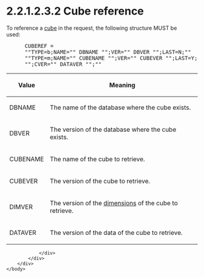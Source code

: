 <html dir="LTR" xmlns:mshelp="http://msdn.microsoft.com/mshelp" xmlns:ddue="http://ddue.schemas.microsoft.com/authoring/2003/5" xmlns:xlink="http://www.w3.org/1999/xlink" xmlns:tool="http://www.microsoft.com/tooltip">
    <head>
        <meta http-equiv="Content-Type" content="text/html; CHARSET=utf-8"></meta>
        <meta name="save" content="history"></meta>
        <title>2.2.1.2.3.2 Cube reference</title>
        <xml>
            <mshelp:toctitle title="2.2.1.2.3.2 Cube reference"></mshelp:toctitle>
            <mshelp:rltitle title="[MS-SSAS8]: Cube reference"></mshelp:rltitle>
            <mshelp:keyword index="A" term="1e6d2855-841b-4e4b-9d3b-fe0b48e94b38"></mshelp:keyword>
            <mshelp:attr name="DCSext.ContentType" value="open specification"></mshelp:attr>
            <mshelp:attr name="AssetID" value="1e6d2855-841b-4e4b-9d3b-fe0b48e94b38"></mshelp:attr>
            <mshelp:attr name="TopicType" value="kbRef"></mshelp:attr>
            <mshelp:attr name="DCSext.Title" value="[MS-SSAS8]: Cube reference" />
        </xml>
    </head>
    <body>
        <div id="header">
            <h1 class="heading">2.2.1.2.3.2 Cube reference</h1>
        </div>
        <div id="mainSection">
            <div id="mainBody">
                <div id="allHistory" class="saveHistory"></div>
                <div id="sectionSection0" class="section" name="collapseableSection">
                    

<p>To reference a <a href="c527450b-f5bd-424b-8c98-ba6365288f35.html#gt_a0c8d97b-322c-4117-8525-37e5f26751e7">cube</a> in the request, the
following structure MUST be used:           </p>

<dl>
<dd>
<div><pre> CUBEREF = 
 &quot;&quot;TYPE=b;NAME=&quot;&quot; DBNAME &quot;&quot;;VER=&quot;&quot; DBVER &quot;&quot;;LAST=N;&quot;&quot;
 &quot;&quot;TYPE=m;NAME=&quot;&quot; CUBENAME &quot;&quot;;VER=&quot;&quot; CUBEVER &quot;&quot;;LAST=Y;DVER=&quot;&quot; DIMVER 
 &quot;&quot;;CVER=&quot;&quot; DATAVER &quot;&quot;;&quot;&quot;
</pre></div>
</dd></dl>

<table>
 <thead>
  <tr>
   <th>
   <p>Value</p>
   </th>
   <th>
   <p>Meaning</p>
   </th>
  </tr>
 </thead>
 <tr>
  <td>
  <p>DBNAME</p>
  </td>
  <td>
  <p>The name of the database where the cube exists.</p>
  </td>
 </tr>
 <tr>
  <td>
  <p>DBVER</p>
  </td>
  <td>
  <p>The version of the database where the cube exists.</p>
  </td>
 </tr>
 <tr>
  <td>
  <p>CUBENAME</p>
  </td>
  <td>
  <p>The name of the cube to retrieve.</p>
  </td>
 </tr>
 <tr>
  <td>
  <p>CUBEVER</p>
  </td>
  <td>
  <p>The version of the cube to retrieve.</p>
  </td>
 </tr>
 <tr>
  <td>
  <p>DIMVER</p>
  </td>
  <td>
  <p>The version of the <a href="c527450b-f5bd-424b-8c98-ba6365288f35.html#gt_70d18eb1-eb3c-48f8-b0cd-7140f206406c">dimensions</a> of the cube to
  retrieve.</p>
  </td>
 </tr>
 <tr>
  <td>
  <p>DATAVER</p>
  </td>
  <td>
  <p>The version of the data of the cube to retrieve.</p>
  </td>
 </tr>
</table>

<p> </p>


                </div>
            </div>
        </div>
    </body>
</html>